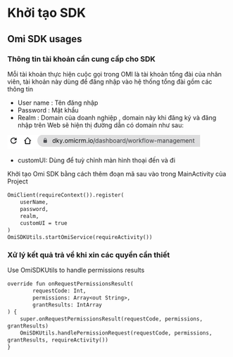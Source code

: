 # Khởi tạo SDK

## Omi SDK usages

### Thông tin tài khoản cần cung cấp cho SDK <a href="#user-content-account-informations-for-initialize-sdk" id="user-content-account-informations-for-initialize-sdk"></a>

Mỗi tài khoản thực hiện cuộc gọi trong OMI là tài khoản tổng đài của nhân viên, tài khoản này dùng để đăng nhập vào hệ thống tổng đài gồm các thông tin

* User name : Tên đăng nhập
* Password : Mật khẩu
* Realm : Domain của doanh nghiệp , domain này khi đăng ký và đăng nhập trên Web sẽ hiện thị đường dẫn có domain như sau:&#x20;

![](<../../../.gitbook/assets/image (1).png>)

* customUI: Dùng để tuỳ chỉnh màn hình thoại đến và đi



Khởi tạo Omi SDK bằng cách thêm đoạn mã sau vào trong MainActivity của Project

```
OmiClient(requireContext()).register(
    userName,
    password,
    realm,
    customUI = true
)
OmiSDKUtils.startOmiService(requireActivity())
```

### Xử lý kết quả trả về khi xin các quyền cần thiết  <a href="#user-content-handle-permissions-result" id="user-content-handle-permissions-result"></a>

Use OmiSDKUtils to handle permissions results

```
override fun onRequestPermissionsResult(
        requestCode: Int,
        permissions: Array<out String>,
        grantResults: IntArray
) {
    super.onRequestPermissionsResult(requestCode, permissions, grantResults)
    OmiSDKUtils.handlePermissionRequest(requestCode, permissions, grantResults, requireActivity())
}
```

### &#x20;<a href="#user-content-listeners" id="user-content-listeners"></a>
